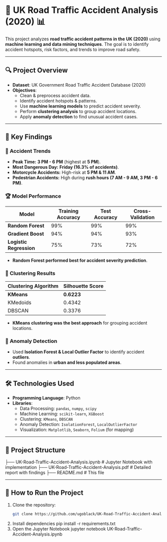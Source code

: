 # 🚗 UK Road Traffic Accident Analysis (2020) 📊  

This project analyzes **road traffic accident patterns in the UK (2020)** using **machine learning and data mining techniques**. The goal is to identify accident hotspots, risk factors, and trends to improve road safety.

---

## 🔍 **Project Overview**
- **Dataset**: UK Government Road Traffic Accident Database (2020)
- **Objectives**:
  - Clean & preprocess accident data.
  - Identify accident hotspots & patterns.
  - Use **machine learning models** to predict accident severity.
  - Perform **clustering analysis** to group accident locations.
  - Apply **anomaly detection** to find unusual accident cases.

---

## 🚀 **Key Findings**
### 📅 **Accident Trends**
- **Peak Time:** **3 PM - 6 PM** (highest at **5 PM**).
- **Most Dangerous Day:** **Friday (16.3% of accidents)**.
- **Motorcycle Accidents:** High-risk at **5 PM & 11 AM**.
- **Pedestrian Accidents:** High during **rush hours (7 AM - 9 AM, 3 PM - 6 PM)**.

### 🏆 **Model Performance**
| Model            | Training Accuracy | Test Accuracy | Cross-Validation |
|-----------------|------------------|--------------|------------------|
| **Random Forest** | 99%              | 99%          | 99%              |
| **Gradient Boost** | 94%              | 94%          | 93%              |
| **Logistic Regression** | 75%              | 73%          | 72%              |

- **Random Forest performed best for accident severity prediction**.

### 🔢 **Clustering Results**
| Clustering Algorithm | Silhouette Score |
|----------------------|-----------------|
| **KMeans**          | **0.6223**       |
| KMedoids            | 0.4342           |
| DBSCAN              | 0.3376           |

- **KMeans clustering was the best approach** for grouping accident locations.

### 🚨 **Anomaly Detection**
- Used **Isolation Forest & Local Outlier Factor** to identify accident **outliers**.
- Found anomalies in **urban and less populated areas**.

---

## 🛠 **Technologies Used**
- **Programming Language**: Python
- **Libraries**:
  - Data Processing: `pandas`, `numpy`, `scipy`
  - Machine Learning: `scikit-learn`, `XGBoost`
  - Clustering: `KMeans`, `DBSCAN`
  - Anomaly Detection: `IsolationForest`, `LocalOutlierFactor`
  - Visualization: `Matplotlib`, `Seaborn`, `Folium` (for mapping)

---

## 📂 **Project Structure**
├── UK-Road-Traffic-Accident-Analysis.ipynb # Jupyter Notebook with implementation
├── UK-Road-Traffic-Accident-Analysis.pdf # Detailed report with findings 
├── README.md # This file


---

## 🔧 **How to Run the Project**
1. Clone the repository:
   ```bash
   git clone https://github.com/ugoblack/UK-Road-Traffic-Accident-Analysis.git
2. Install dependencies
   pip install -r requirements.txt
3. Open the Jupyter Notebook
  jupyter notebook UK-Road-Traffic-Accident-Analysis.ipynb

